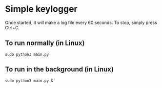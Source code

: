 # Simple keylogger

Once started, it will make a log file every 60 seconds. To stop, simply press Ctrl+C.

## To run normally (in Linux)
    sudo python3 main.py
## To run in the background (in Linux)
    sudo python3 main.py &